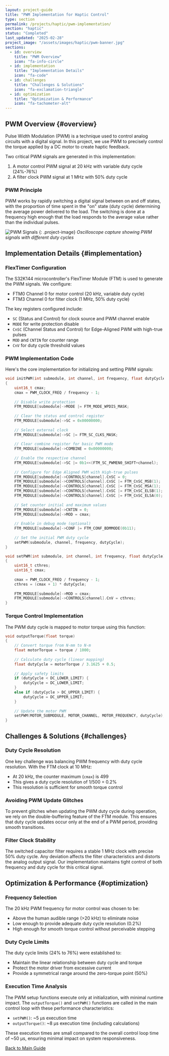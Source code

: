 ```yaml
---
layout: project-guide
title: "PWM Implementation for Haptic Control"
type: section
permalink: /projects/haptic/pwm-implementation/
section: "haptic"
status: "Completed"
last_updated: "2025-02-28"
project_image: "/assets/images/haptic/pwm-banner.jpg"
sections:
  - id: overview
    title: "PWM Overview"
    icon: "fa-info-circle"
  - id: implementation
    title: "Implementation Details"
    icon: "fa-code"
  - id: challenges
    title: "Challenges & Solutions"
    icon: "fa-exclamation-triangle"
  - id: optimization
    title: "Optimization & Performance"
    icon: "fa-tachometer-alt"
---
```


## PWM Overview {#overview}
Pulse Width Modulation (PWM) is a technique used to control analog circuits with a digital signal. In this project, we use PWM to precisely control the torque applied by a DC motor to create haptic feedback.

Two critical PWM signals are generated in this implementation:
1. A motor control PWM signal at 20 kHz with variable duty cycle (24%-76%)
2. A filter clock PWM signal at 1 MHz with 50% duty cycle

### PWM Principle
PWM works by rapidly switching a digital signal between on and off states, with the proportion of time spent in the "on" state (duty cycle) determining the average power delivered to the load. The switching is done at a frequency high enough that the load responds to the average value rather than the individual pulses.

![PWM Signals](/assets/images/haptic/pwm-signals.jpg)
{: .project-image}
*Oscilloscope capture showing PWM signals with different duty cycles*

## Implementation Details {#implementation}

### FlexTimer Configuration
The S32K144 microcontroller's FlexTimer Module (FTM) is used to generate the PWM signals. We configure:

- FTM0 Channel 0 for motor control (20 kHz, variable duty cycle)
- FTM3 Channel 0 for filter clock (1 MHz, 50% duty cycle)

The key registers configured include:
- `SC` (Status and Control) for clock source and PWM channel enable
- `MODE` for write protection disable
- `CnSC` (Channel Status and Control) for Edge-Aligned PWM with high-true pulses
- `MOD` and `CNTIN` for counter range
- `CnV` for duty cycle threshold values

### PWM Implementation Code
Here's the core implementation for initializing and setting PWM signals:

```c
void initPWM(int submodule, int channel, int frequency, float dutyCycle)
{
    uint16_t cmax;
    cmax = PWM_CLOCK_FREQ / frequency - 1;
    
    // Disable write protection
    FTM_MODULE[submodule]->MODE |= FTM_MODE_WPDIS_MASK;
    
    // Clear the status and control register
    FTM_MODULE[submodule]->SC = 0x00000000;
    
    // Select external clock
    FTM_MODULE[submodule]->SC |= FTM_SC_CLKS_MASK;
    
    // Clear combine register for basic PWM mode
    FTM_MODULE[submodule]->COMBINE = 0x00000000;
    
    // Enable the respective channel
    FTM_MODULE[submodule]->SC |= 0b1<<(FTM_SC_PWMEN0_SHIFT+channel);
    
    // Configure for Edge Aligned PWM with High-true pulses
    FTM_MODULE[submodule]->CONTROLS[channel].CnSC = 0;
    FTM_MODULE[submodule]->CONTROLS[channel].CnSC |= FTM_CnSC_MSB(1);
    FTM_MODULE[submodule]->CONTROLS[channel].CnSC |= FTM_CnSC_MSA(1);
    FTM_MODULE[submodule]->CONTROLS[channel].CnSC |= FTM_CnSC_ELSB(1);
    FTM_MODULE[submodule]->CONTROLS[channel].CnSC |= FTM_CnSC_ELSA(0);
    
    // Set counter initial and maximum values
    FTM_MODULE[submodule]->CNTIN = 0;
    FTM_MODULE[submodule]->MOD = cmax;
    
    // Enable in debug mode (optional)
    FTM_MODULE[submodule]->CONF |= FTM_CONF_BDMMODE(0b11);
    
    // Set the initial PWM duty cycle
    setPWM(submodule, channel, frequency, dutyCycle);
}

void setPWM(int submodule, int channel, int frequency, float dutyCycle)
{
    uint16_t cthres;
    uint16_t cmax;
    
    cmax = PWM_CLOCK_FREQ / frequency - 1;
    cthres = (cmax + 1) * dutyCycle;
    
    FTM_MODULE[submodule]->MOD = cmax;
    FTM_MODULE[submodule]->CONTROLS[channel].CnV = cthres;
}
```

### Torque Control Implementation
The PWM duty cycle is mapped to motor torque using this function:

```c
void outputTorque(float torque)
{
    // Convert torque from N-mm to N-m
    float motorTorque = torque / 1000;
    
    // Calculate duty cycle (linear mapping)
    float dutyCycle = motorTorque / 3.1625 + 0.5;
    
    // Apply safety limits
    if (dutyCycle < DC_LOWER_LIMIT) {
        dutyCycle = DC_LOWER_LIMIT;
    }
    else if (dutyCycle > DC_UPPER_LIMIT) {
        dutyCycle = DC_UPPER_LIMIT;
    }
    
    // Update the motor PWM
    setPWM(MOTOR_SUBMODULE, MOTOR_CHANNEL, MOTOR_FREQUENCY, dutyCycle);
}
```

## Challenges & Solutions {#challenges}

### Duty Cycle Resolution
One key challenge was balancing PWM frequency with duty cycle resolution. With the FTM clock at 10 MHz:

- At 20 kHz, the counter maximum (`cmax`) is 499
- This gives a duty cycle resolution of 1/500 = 0.2%
- This resolution is sufficient for smooth torque control

### Avoiding PWM Update Glitches
To prevent glitches when updating the PWM duty cycle during operation, we rely on the double-buffering feature of the FTM module. This ensures that duty cycle updates occur only at the end of a PWM period, providing smooth transitions.

### Filter Clock Stability
The switched capacitor filter requires a stable 1 MHz clock with precise 50% duty cycle. Any deviation affects the filter characteristics and distorts the analog output signal. Our implementation maintains tight control of both frequency and duty cycle for this critical signal.

## Optimization & Performance {#optimization}

### Frequency Selection
The 20 kHz PWM frequency for motor control was chosen to be:
- Above the human audible range (>20 kHz) to eliminate noise
- Low enough to provide adequate duty cycle resolution (0.2%)
- High enough for smooth torque control without perceivable stepping

### Duty Cycle Limits
The duty cycle limits (24% to 76%) were established to:
- Maintain the linear relationship between duty cycle and torque
- Protect the motor driver from excessive current
- Provide a symmetrical range around the zero-torque point (50%)

### Execution Time Analysis
The PWM setup functions execute only at initialization, with minimal runtime impact. The `outputTorque()` and `setPWM()` functions are called in the main control loop with these performance characteristics:

- `setPWM()`: ~5 μs execution time
- `outputTorque()`: ~8 μs execution time (including calculations)

These execution times are small compared to the overall control loop time of ~50 μs, ensuring minimal impact on system responsiveness.

<!-- Back to main guide link -->
<div class="guide-navigation">
  <a href="{{ site.baseurl }}/projects/haptic" class="back-to-guide">
    <i class="fas fa-arrow-left"></i> Back to Main Guide
  </a>
</div>
